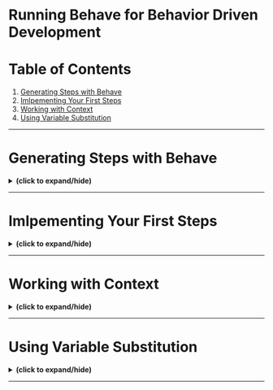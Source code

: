 # Running Behave for Behavior Driven Development

# Table of Contents
1. [Generating Steps with Behave](#generating_steps_with_behave)
2. [Imlpementing Your First Steps](#implementing_your_first_step)
3. [Working with Context](#working_with_context)
4. [Using Variable Substitution](#using_variable_substitution)

---

<a id="generating_steps_with_behave"></a>
# Generating Steps with Behave
<details close>
<summary><b>(click to expand/hide)</b></summary>
<!-- MarkdownTOC -->

# Using Behave to Generate Python Steps

Behave is a powerful tool that can help generate steps for your BDD tests. It can create initial steps or identify missing ones during the development of your feature scenarios.

## Generating Steps with Behave

When you run Behave against a feature file, it processes the file and outputs any missing steps. The output will include:

- The filename and line number of the feature.
- The line number of each scenario within the feature file.
- A color-coded status for each step:
  - **Yellow** for undefined steps.
  - **Blue** for skipped steps, which Behave skips after encountering an undefined step.

After running the scenarios, Behave provides a summary of the results, including the count of passed, failed, skipped, or undefined steps. If you haven't written any steps, all the steps will be reported as undefined.

## Behave's Output and Snippets

Behave not only identifies missing steps but also suggests code snippets that you can use to start building your steps file. The output includes:

- A clear indication of the type of step (Given, When, or Then) through appropriate decorators.
- The text to match each step as a string.
- A placeholder implementation that raises a `NotImplementedError`, which you'll need to replace with actual step code.

This functionality serves as a starting point for developing your steps file and ensures coverage for all your scenarios.

## Example Output

When you run Behave with an incomplete steps file, you might see something like this:

```plaintext
Feature: Search for dogs - pets.feature:1
  Scenario: search for dogs - pets.feature:7
    When I visit the "Home Page" - None
    Then I should see "Welcome to the Pet Shop" - None
    ...

1 feature passed, 0 failed, 0 skipped
1 scenario passed, 0 failed, 0 skipped
5 steps passed, 0 failed, 0 skipped, 5 undefined
```
You can implement step definitions for undefined steps with these snippets:
```python
@given('...')
def step_impl(context):
    raise NotImplementedError('STEP: Given ...')

@when('...')
def step_impl(context):
    raise NotImplementedError('STEP: When ...')

@then('...')
def step_impl(context):
    raise NotImplementedError('STEP: Then ...')
```
Copy and paste these snippets into your steps file to begin fleshing out the step implementations.

## Summary
- Behave's step generation feature simplifies the process of starting BDD test development.
- It provides a structured way to ensure all scenarios are accounted for with corresponding steps.
- The snippets offered by Behave form the skeleton of your steps file, which you will then develop with actual test code.

<!-- /MarkdownTOC -->
</details>

---

<a id="implementing_your_first_step"></a>
# Imlpementing Your First Steps
<details close>
<summary><b>(click to expand/hide)</b></summary>
<!-- MarkdownTOC -->

<!-- /MarkdownTOC -->
</details>

---

<a id="working_with_context"></a>
# Working with Context
<details close>
<summary><b>(click to expand/hide)</b></summary>
<!-- MarkdownTOC -->

<!-- /MarkdownTOC -->
</details>

---

<a id="using_variable_substitution"></a>
# Using Variable Substitution
<details close>
<summary><b>(click to expand/hide)</b></summary>
<!-- MarkdownTOC -->

<!-- /MarkdownTOC -->
</details>

---
